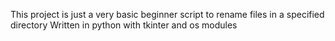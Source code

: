 This project is just a very basic beginner script to rename files in a specified directory 
Written in python with tkinter and os modules
